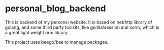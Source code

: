 # personal_blog_backend


This is backend of my personal website. It is based on net/http library of golang, and some third party toolkits, like gorilla/session
 and xorm, which is a great light weight orm library.
 
 This project uses beego/bee to manage packages.
